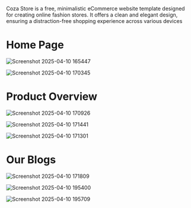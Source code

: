 Coza Store is a free, minimalistic eCommerce website template designed for creating online fashion stores.
It offers a clean and elegant design, ensuring a distraction-free shopping experience across various devices

<h1>Home Page</h1>



![Screenshot 2025-04-10 165447](https://github.com/user-attachments/assets/5438f2af-8047-4599-9d28-4d9c2894e191)



![Screenshot 2025-04-10 170345](https://github.com/user-attachments/assets/607b3566-1c5f-4ed3-89bd-4ca27642d3fb)

<h1>Product Overview</h1>


![Screenshot 2025-04-10 170926](https://github.com/user-attachments/assets/509b12ee-d106-4071-945d-a63133266008)


![Screenshot 2025-04-10 171441](https://github.com/user-attachments/assets/f32410f3-870c-4da9-a9e6-e75a7180e7be)



![Screenshot 2025-04-10 171301](https://github.com/user-attachments/assets/aa534bc7-b508-4c0c-b886-ea38381f6299)
<h1>Our Blogs</h1>


![Screenshot 2025-04-10 171809](https://github.com/user-attachments/assets/3ae6384f-5193-4c95-8de5-404ed3723007)

![Screenshot 2025-04-10 195400](https://github.com/user-attachments/assets/c67b9bea-4806-4632-9b77-6a36a696f5ce)


![Screenshot 2025-04-10 195709](https://github.com/user-attachments/assets/ebdb3ad7-063a-479b-96a9-4bc6c1836c5d)
